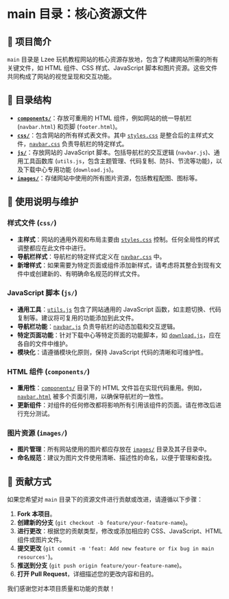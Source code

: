 # main 目录：核心资源文件

## 📝 项目简介

`main` 目录是 Lzee 玩机教程网站的核心资源存放地，包含了构建网站所需的所有关键文件，如 HTML 组件、CSS 样式、JavaScript 脚本和图片资源。这些文件共同构成了网站的视觉呈现和交互功能。

## 📁 目录结构

-   **[`components/`](main/components/)**：存放可重用的 HTML 组件，例如网站的统一导航栏 (`navbar.html`) 和页脚 (`footer.html`)。
-   **[`css/`](main/css/)**：包含网站的所有样式表文件。其中 [`styles.css`](main/css/styles.css) 是整合后的主样式文件，[`navbar.css`](main/css/navbar.css) 负责导航栏的特定样式。
-   **[`js/`](main/js/)**：存放网站的 JavaScript 脚本。包括导航栏的交互逻辑 (`navbar.js`)、通用工具函数库 (`utils.js`，包含主题管理、代码复制、防抖、节流等功能)，以及下载中心专用功能 (`download.js`)。
-   **[`images/`](main/images/)**：存储网站中使用的所有图片资源，包括教程配图、图标等。

## 📖 使用说明与维护

### 样式文件 (`css/`)

-   **主样式**：网站的通用外观和布局主要由 [`styles.css`](main/css/styles.css) 控制。任何全局性的样式调整都应在此文件中进行。
-   **导航栏样式**：导航栏的特定样式定义在 [`navbar.css`](main/css/navbar.css) 中。
-   **新增样式**：如果需要为特定页面或组件添加新样式，请考虑将其整合到现有文件中或创建新的、有明确命名规范的样式文件。

### JavaScript 脚本 (`js/`)

-   **通用工具**：[`utils.js`](main/js/utils.js) 包含了网站通用的 JavaScript 函数，如主题切换、代码复制等。建议将可复用的功能添加到此文件。
-   **导航栏功能**：[`navbar.js`](main/js/navbar.js) 负责导航栏的动态加载和交互逻辑。
-   **特定页面功能**：针对下载中心等特定页面的功能脚本，如 [`download.js`](main/js/download.js)，应在各自的文件中维护。
-   **模块化**：请遵循模块化原则，保持 JavaScript 代码的清晰和可维护性。

### HTML 组件 (`components/`)

-   **重用性**：[`components/`](main/components/) 目录下的 HTML 文件旨在实现代码重用。例如，[`navbar.html`](main/components/navbar.html) 被多个页面引用，以确保导航栏的一致性。
-   **更新组件**：对组件的任何修改都将影响所有引用该组件的页面。请在修改后进行充分测试。

### 图片资源 (`images/`)

-   **图片管理**：所有网站使用的图片都应存放在 [`images/`](main/images/) 目录及其子目录中。
-   **命名规范**：建议为图片文件使用清晰、描述性的命名，以便于管理和查找。

## 🤝 贡献方式

如果您希望对 `main` 目录下的资源文件进行贡献或改进，请遵循以下步骤：

1.  **Fork 本项目**。
2.  **创建新的分支** (`git checkout -b feature/your-feature-name`)。
3.  **进行更改**：根据您的贡献类型，修改或添加相应的 CSS、JavaScript、HTML 组件或图片文件。
4.  **提交更改** (`git commit -m 'feat: Add new feature or fix bug in main resources'`)。
5.  **推送到分支** (`git push origin feature/your-feature-name`)。
6.  **打开 Pull Request**，详细描述您的更改内容和目的。

我们感谢您对本项目质量和功能的贡献！